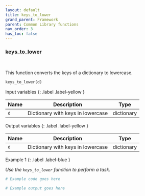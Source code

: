 ```yaml
---
layout: default
title: keys_to_lower
grand_parent: Framework
parent: Common Library functions
nav_order: 3
has_toc: false
---
```


<h3>keys_to_lower</h3>

<br>

<p align = "justify">
    This function converts the keys of a dictionary to lowercase.


</p>

```python
keys_to_lower(d)
```

Input variables
{: .label .label-yellow }

<table style = "width:100%">
    <thead>
      <tr>
        <th>Name</th>
        <th>Description</th>
        <th>Type</th>
      </tr>
    </thead>
    <tr>
        <td><code>d</code></td>
        <td>Dictionary with keys in lowercase</td>
        <td>dictionary</td>
    </tr>
</table>

Output variables
{: .label .label-yellow }

<table style = "width:100%">
    <thead>
      <tr>
        <th>Name</th>
        <th>Description</th>
        <th>Type</th>
      </tr>
    </thead>
    <tr>
        <td><code>d</code></td>
        <td>Dictionary with keys in lowercase</td>
        <td>dictionary</td>
    </tr>
</table>

Example 1
{: .label .label-blue }

<p align = "justify">
    <i>
        Use the <code>keys_to_lower</code> function to perform a task.
    </i>
</p>

```python
# Example code goes here
```

```bash
# Example output goes here
```


